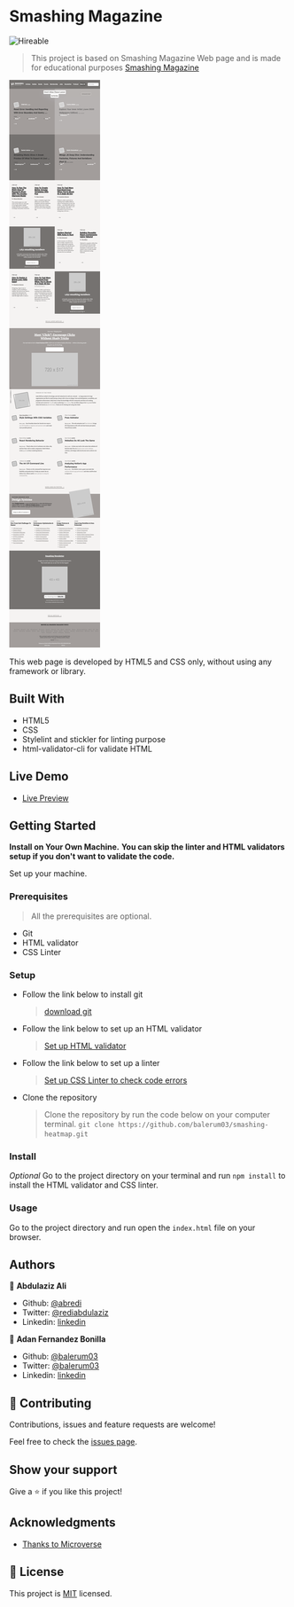 # Smashing Magazine
![Hireable](https://cdn.rawgit.com/hiendv/hireable/master/styles/default/yes.svg)

> This project is based on Smashing Magazine Web page and is made for educational purposes [Smashing Magazine](https://www.smashingmagazine.com/)

![screenshot](./docs/app_screenshot.png)

This web page is developed by HTML5 and CSS only, without using any framework or library.

## Built With

- HTML5
- CSS
- Stylelint and stickler for linting purpose
- html-validator-cli for validate HTML

## Live Demo

-  [Live Preview](https://raw.githack.com/balerum03/smashing-heatmap/homepage-heatmap/index.html)

## Getting Started

**Install on Your Own Machine.**
**You can skip the linter and HTML validators setup if you don't want to validate the code.**

Set up your machine.

### Prerequisites

  > All the prerequisites are optional.

- Git
- HTML validator
- CSS Linter

### Setup

- Follow the link below to install git
  > [download git](https://git-scm.com/downloads)
- Follow the link below to set up an HTML validator
  > [Set up HTML validator](https://github.com/microverseinc/linters-config/tree/master/html_validator)
- Follow the link below to set up a linter
  > [Set up CSS Linter to check code errors](https://github.com/microverseinc/linters-config/tree/master/css#troubleshooting)
- Clone the repository
  > Clone the repository by run the code below on your computer terminal.
  `git clone https://github.com/balerum03/smashing-heatmap.git `

### Install

*Optional*
Go to the project directory on your terminal and run `npm install` to install the HTML validator and CSS linter.

### Usage

Go to the project directory and run open the `index.html` file on your browser.

## Authors

👤 **Abdulaziz Ali**

- Github: [@abredi](https://github.com/abredi)
- Twitter: [@rediabdulaziz](https://twitter.com/rediabdulaziz)
- Linkedin: [linkedin](https://www.linkedin.com/in/abdulaziz-ali-98948011a)

👤 **Adan Fernandez Bonilla**

- Github: [@balerum03](https://github.com/balerum03)
- Twitter: [@balerum03](https://twitter.com/balerum03)
- Linkedin: [linkedin](https://www.linkedin.com/in/adan-fernandez-bonilla-4560831a5/)

## 🤝 Contributing

Contributions, issues and feature requests are welcome!

Feel free to check the [issues page](https://github.com/balerum03/smashing-heatmap/issues).

## Show your support

Give a ⭐️ if you like this project!

## Acknowledgments

- [Thanks to Microverse](https://github.com/microverseinc)

## 📝 License

This project is [MIT](LICENSE) licensed.
